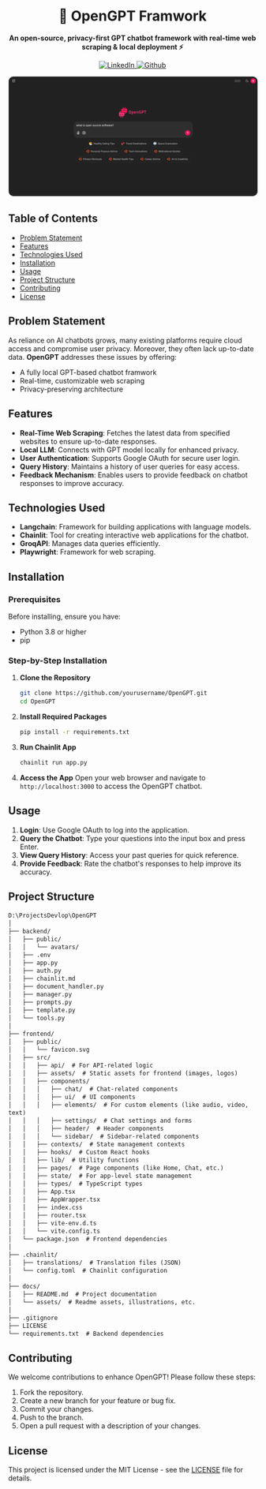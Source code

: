 <h1 align="center">🤖 OpenGPT Framwork </h1>

<p align="center">
   <b>An open-source, privacy-first GPT chatbot framework with real-time web scraping & local deployment ⚡️</b>
</p>

<p align="center">
  <a href="https://www.linkedin.com/in/vaibhavkokare/" rel="nofollow">
    <img alt="LinkedIn" src="https://img.shields.io/badge/In Connect%20%40vaibhavkokare-blue" style="max-width:100%;">
  </a>
  <a href="https://github.com/Vikokare" rel="nofollow">
    <img alt="Github" src="https://img.shields.io/badge/Github_Profile%20%40Vikokare-black" style="max-width:100%;">
  </a>
<p>

<p align="center">
  <a href="readme-assets/chatbot-head-ui.png">
    <img src="readme-assets/chatbot-head-ui.png" alt="Watch the video" style="max-width:100%; border: 1px solid #ccc; border-radius: 10px;"">
  </a>
</p>


## Table of Contents

- [Problem Statement](#problem-statement)
- [Features](#features)
- [Technologies Used](#technologies-used)
- [Installation](#installation)
- [Usage](#usage)
- [Project Structure](#project-structure)
- [Contributing](#contributing)
- [License](#license)

## Problem Statement

As reliance on AI chatbots grows, many existing platforms require cloud access and compromise user privacy. Moreover, they often lack up-to-date data. **OpenGPT** addresses these issues by offering:

- A fully local GPT-based chatbot framwork
- Real-time, customizable web scraping  
- Privacy-preserving architecture  

## Features

- **Real-Time Web Scraping**: Fetches the latest data from specified websites to ensure up-to-date responses.
- **Local LLM**: Connects with GPT model locally for enhanced privacy.
- **User Authentication**: Supports Google OAuth for secure user login.
- **Query History**: Maintains a history of user queries for easy access.
- **Feedback Mechanism**: Enables users to provide feedback on chatbot responses to improve accuracy.

## Technologies Used

- **Langchain**: Framework for building applications with language models.
- **Chainlit**: Tool for creating interactive web applications for the chatbot.
- **GroqAPI**: Manages data queries efficiently.
- **Playwright**: Framework for web scraping.

## Installation

### Prerequisites

Before installing, ensure you have:

- Python 3.8 or higher
- pip

### Step-by-Step Installation

1. **Clone the Repository**
   ```bash
   git clone https://github.com/yourusername/OpenGPT.git
   cd OpenGPT
   ```

2. **Install Required Packages**
   ```bash
   pip install -r requirements.txt
   ```

3. **Run Chainlit App**
   ```bash
   chainlit run app.py
   ```

4. **Access the App**
   Open your web browser and navigate to `http://localhost:3000` to access the OpenGPT chatbot.

## Usage

1. **Login**: Use Google OAuth to log into the application.
2. **Query the Chatbot**: Type your questions into the input box and press Enter.
3. **View Query History**: Access your past queries for quick reference.
4. **Provide Feedback**: Rate the chatbot's responses to help improve its accuracy.

## Project Structure

```
D:\ProjectsDevlop\OpenGPT
│
├── backend/
│   ├── public/
│   │   └── avatars/
│   ├── .env
│   ├── app.py
│   ├── auth.py
│   ├── chainlit.md
│   ├── document_handler.py
│   ├── manager.py
│   ├── prompts.py
│   ├── template.py
│   └── tools.py
│
├── frontend/
│   ├── public/
│   │   └── favicon.svg
│   ├── src/
│   │   ├── api/  # For API-related logic
│   │   ├── assets/  # Static assets for frontend (images, logos)
│   │   ├── components/
│   │   │   ├── chat/  # Chat-related components
│   │   │   ├── ui/  # UI components
│   │   │   ├── elements/  # For custom elements (like audio, video, text)
│   │   │   ├── settings/  # Chat settings and forms
│   │   │   ├── header/  # Header components
│   │   │   └── sidebar/  # Sidebar-related components
│   │   ├── contexts/  # State management contexts
│   │   ├── hooks/  # Custom React hooks
│   │   ├── lib/  # Utility functions
│   │   ├── pages/  # Page components (like Home, Chat, etc.)
│   │   ├── state/  # For app-level state management
│   │   ├── types/  # TypeScript types
│   │   ├── App.tsx
│   │   ├── AppWrapper.tsx
│   │   ├── index.css
│   │   ├── router.tsx
│   │   ├── vite-env.d.ts
│   │   └── vite.config.ts
│   └── package.json  # Frontend dependencies
│
├── .chainlit/
│   ├── translations/  # Translation files (JSON)
│   └── config.toml  # Chainlit configuration
│
├── docs/
│   ├── README.md  # Project documentation
│   └── assets/  # Readme assets, illustrations, etc.
│
├── .gitignore
├── LICENSE
└── requirements.txt  # Backend dependencies
```

## Contributing

We welcome contributions to enhance OpenGPT! Please follow these steps:

1. Fork the repository.
2. Create a new branch for your feature or bug fix.
3. Commit your changes.
4. Push to the branch.
5. Open a pull request with a description of your changes.

## License

This project is licensed under the MIT License - see the [LICENSE](LICENSE) file for details.